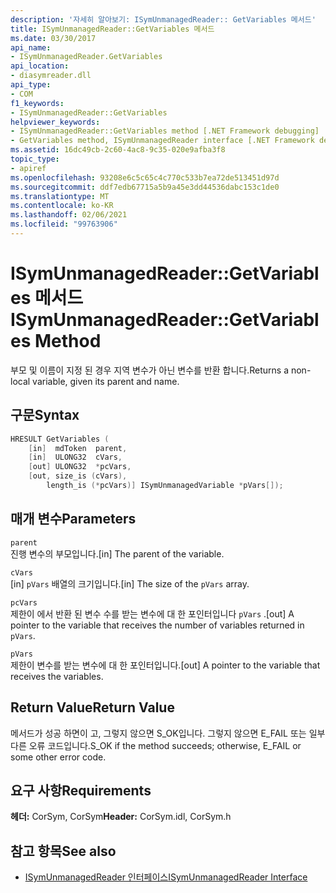 ```yaml
---
description: '자세히 알아보기: ISymUnmanagedReader:: GetVariables 메서드'
title: ISymUnmanagedReader::GetVariables 메서드
ms.date: 03/30/2017
api_name:
- ISymUnmanagedReader.GetVariables
api_location:
- diasymreader.dll
api_type:
- COM
f1_keywords:
- ISymUnmanagedReader::GetVariables
helpviewer_keywords:
- ISymUnmanagedReader::GetVariables method [.NET Framework debugging]
- GetVariables method, ISymUnmanagedReader interface [.NET Framework debugging]
ms.assetid: 16dc49cb-2c60-4ac8-9c35-020e9afba3f8
topic_type:
- apiref
ms.openlocfilehash: 93208e6c5c65c4c770c533b7ea72de513451d97d
ms.sourcegitcommit: ddf7edb67715a5b9a45e3dd44536dabc153c1de0
ms.translationtype: MT
ms.contentlocale: ko-KR
ms.lasthandoff: 02/06/2021
ms.locfileid: "99763906"
---
```

# <a name="isymunmanagedreadergetvariables-method"></a><span data-ttu-id="68b8e-103">ISymUnmanagedReader::GetVariables 메서드</span><span class="sxs-lookup"><span data-stu-id="68b8e-103">ISymUnmanagedReader::GetVariables Method</span></span>

<span data-ttu-id="68b8e-104">부모 및 이름이 지정 된 경우 지역 변수가 아닌 변수를 반환 합니다.</span><span class="sxs-lookup"><span data-stu-id="68b8e-104">Returns a non-local variable, given its parent and name.</span></span>  
  
## <a name="syntax"></a><span data-ttu-id="68b8e-105">구문</span><span class="sxs-lookup"><span data-stu-id="68b8e-105">Syntax</span></span>  
  
```cpp  
HRESULT GetVariables (  
    [in]  mdToken  parent,  
    [in]  ULONG32  cVars,  
    [out] ULONG32  *pcVars,  
    [out, size_is (cVars),  
        length_is (*pcVars)] ISymUnmanagedVariable *pVars[]);  
```  
  
## <a name="parameters"></a><span data-ttu-id="68b8e-106">매개 변수</span><span class="sxs-lookup"><span data-stu-id="68b8e-106">Parameters</span></span>  

 `parent`  
 <span data-ttu-id="68b8e-107">진행 변수의 부모입니다.</span><span class="sxs-lookup"><span data-stu-id="68b8e-107">[in] The parent of the variable.</span></span>  
  
 `cVars`  
 <span data-ttu-id="68b8e-108">[in] `pVars` 배열의 크기입니다.</span><span class="sxs-lookup"><span data-stu-id="68b8e-108">[in] The size of the `pVars` array.</span></span>  
  
 `pcVars`  
 <span data-ttu-id="68b8e-109">제한이 에서 반환 된 변수 수를 받는 변수에 대 한 포인터입니다 `pVars` .</span><span class="sxs-lookup"><span data-stu-id="68b8e-109">[out] A pointer to the variable that receives the number of variables returned in `pVars`.</span></span>  
  
 `pVars`  
 <span data-ttu-id="68b8e-110">제한이 변수를 받는 변수에 대 한 포인터입니다.</span><span class="sxs-lookup"><span data-stu-id="68b8e-110">[out] A pointer to the variable that receives the variables.</span></span>  
  
## <a name="return-value"></a><span data-ttu-id="68b8e-111">Return Value</span><span class="sxs-lookup"><span data-stu-id="68b8e-111">Return Value</span></span>  

 <span data-ttu-id="68b8e-112">메서드가 성공 하면이 고, 그렇지 않으면 S_OK입니다. 그렇지 않으면 E_FAIL 또는 일부 다른 오류 코드입니다.</span><span class="sxs-lookup"><span data-stu-id="68b8e-112">S_OK if the method succeeds; otherwise, E_FAIL or some other error code.</span></span>  
  
## <a name="requirements"></a><span data-ttu-id="68b8e-113">요구 사항</span><span class="sxs-lookup"><span data-stu-id="68b8e-113">Requirements</span></span>  

 <span data-ttu-id="68b8e-114">**헤더:** CorSym, CorSym</span><span class="sxs-lookup"><span data-stu-id="68b8e-114">**Header:** CorSym.idl, CorSym.h</span></span>  
  
## <a name="see-also"></a><span data-ttu-id="68b8e-115">참고 항목</span><span class="sxs-lookup"><span data-stu-id="68b8e-115">See also</span></span>

- [<span data-ttu-id="68b8e-116">ISymUnmanagedReader 인터페이스</span><span class="sxs-lookup"><span data-stu-id="68b8e-116">ISymUnmanagedReader Interface</span></span>](isymunmanagedreader-interface.md)
